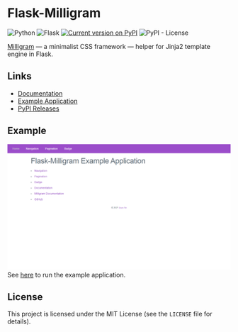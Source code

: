 # Flask-Milligram

![Python](https://img.shields.io/github/pipenv/locked/python-version/ImJuanan/flask-milligram?logo=python&logoColor=white&style=flat-square)
![Flask](https://img.shields.io/badge/Flask-v2.0-black.svg?longCache=true&logo=flask&style=flat-square&logoColor=white&colorB=black)
[![Current version on PyPI](https://img.shields.io/pypi/v/flask-milligram?style=flat-square)](https://pypi.org/project/Flask-Milligram/)
![PyPI - License](https://img.shields.io/pypi/l/flask-milligram?style=flat-square)

[Milligram](https://milligram.io/) — a minimalist CSS framework — helper for Jinja2 template engine in Flask.

## Links

-   [Documentation](https://flask-milligram.readthedocs.io/)
-   [Example Application](https://github.com/ImJuanan/flask-milligram/tree/master/examples)
-   [PyPI Releases](https://pypi.org/project/Flask-Milligram/)

## Example

![flask-milligram example](images/example.png)
See [here](https://flask-milligram.readthedocs.io/en/latest/examples.html) to run the example application.

## License

This project is licensed under the MIT License (see the
`LICENSE` file for details).
